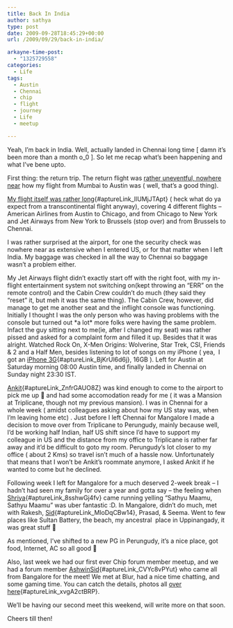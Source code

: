 ```yaml
---
title: Back In India
author: sathya
type: post
date: 2009-09-28T18:45:29+00:00
url: /2009/09/29/back-in-india/

arkayne-time-post:
  - "1325729558"
categories:
  - Life
tags:
  - Austin
  - Chennai
  - chip
  - flight
  - journey
  - Life
  - meetup

---
```

Yeah, I’m back in India. Well, actually landed in Chennai long time [ damn it’s been more than a month o_0 ]. So let me recap what’s been happening and what I’ve bene upto.

First thing: the return trip. The return flight was <a href="https://sathyabh.at/2008/11/22/experience-of-a-lifetime-the-mumbai-austin-flight/" target="_blank">rather uneventful, nowhere near</a> <a href="https://sathyabh.at/2008/11/22/experience-of-a-lifetime-the-mumbai-austin-flight/" target="_blank"></a> how my flight from Mumbai to Austin was ( well, that’s a good thing).

[My flight itself was rather long][1]{#aptureLink_llUMjJTApt} ( heck what do ya expect from a transcontinental flight anyway), covering 4 different flights – American Airlines from Austin to Chicago, and from Chicago to New York  and Jet Airways from New York to Brussels (stop over) and from Brussels to Chennai.

<!--more-->

I was rather surprised at the airport, for one the security check was nowhere near as extensive when I entered US, or for that matter when I left India. My baggage was checked in all the way to Chennai so baggage wasn’t a problem either.

My Jet Airways flight didn’t exactly start off with the right foot, with my in-flight entertainment system not switching on(kept throwing an “ERR” on the remote control) and the Cabin Crew couldn’t do much (they said they “reset” it, but meh it was the same thing). The Cabin Crew, however, did manage to get me another seat and the inflight console was functioning. Initially I thought I was the only person who was having problems with the console but turned out \*a lot\* more folks were having the same problem. Infact the guy sitting next to me(ie, after I changed my seat) was rather pissed and asked for a complaint form and filled it up. Besides that it was alright. Watched Rock On, X-Men Origins: Wolverine, Star Trek, CSI, Friends & 2 and a Half Men, besides listening to lot of songs on my iPhone ( yea,  I got an [iPhone 3G][2]{#aptureLink_BjKrUl6d6j}, 16GB ). Left for Austin at Saturday morning 08:00 Austin time, and finally landed in Chennai on Sunday night 23:30 IST.

[Ankit][3]{#aptureLink_ZnfrGAUO8Z} was kind enough to come to the airport to pick me up 🙂 and had some accomodation ready for me ( it was a Mansion at Triplicane, though not my previous mansion). I was in Chennai for a whole week ( amidst colleagues asking about how my US stay was, when I’m leaving home etc) . Just before I left Chennai for Mangalore I made a decision to move over from Triplicane to Perungudy, mainly because well, I’d be working half Indian, half US shift since I’d have to support my colleague in US and the distance from my office to Triplicane is rather far away and it’d be difficult to goto my room. Perungudy’s lot closer to my office ( about 2 Kms) so travel isn’t much of a hassle now. Unfortunately that means that I won’t be Ankit’s roommate anymore, I asked Ankit if he wanted to come but he declined.

Following week I left for Mangalore for a much deserved 2-week break – I hadn’t had seen my family for over a year and gotta say – the feeling when [Shriya][4]{#aptureLink_8sshwGj4fv} came running yelling “Sathyu Maamu, Sathyu Maamu” was uber fantastic :D. In Mangalore, didn’t do much, met with Rakesh, [Sid][5]{#aptureLink_MloDqCBw14}, Prasad, & Seema. Went to few places like Sultan Battery, the beach, my ancestral  place in Uppinangady, it was great stuff 🙂

As mentioned, I’ve shifted to a new PG in Perungudy, it’s a nice place, got food, Internet, AC so all good 🙂

Also, last week we had our first ever Chip forum member meetup, and we had a forum member [AshwinSid][6]{#aptureLink_CVYc8vPYut} who came all from Bangalore for the meet! We met at Blur, had a nice time chatting, and some gaming time. You can catch the details, photos all [over here][7]{#aptureLink_xvgA2ctBRP}.

We’ll be having our second meet this weekend, will write more on that soon.

Cheers till then!

 [1]: https://post.sathyabh.at/my-flight-details
 [2]: https://www.flickr.com/photos/sathyabhat/tags/iphone
 [3]: https://this-is-the-e-n-d.blogspot.com/
 [4]: https://www.flickr.com/photos/sathyabhat/sets/72157604172156342/
 [5]: https://tech-mania.com/
 [6]: https://twitter.com/ashwinsid
 [7]: https://www.chip.in/forums/viewtopic.php?f=11&t=50570
